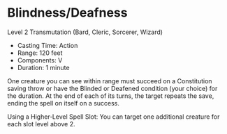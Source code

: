 # Blindness/Deafness
Level 2 Transmutation (Bard, Cleric, Sorcerer, Wizard)

- Casting Time: Action
- Range: 120 feet
- Components: V
- Duration: 1 minute

One creature you can see within range must succeed on a Constitution saving throw or have the Blinded or Deafened condition (your choice) for the duration. At the end of each of its turns, the target repeats the save, ending the spell on itself on a success.

Using a Higher‑Level Spell Slot: You can target one additional creature for each slot level above 2.
